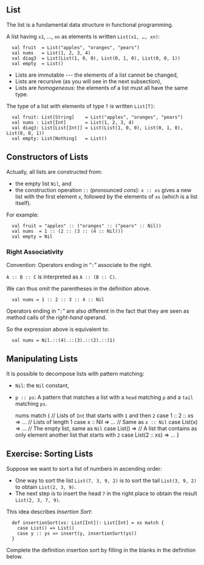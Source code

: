 
## List

The list is a fundamental data structure in functional programming.

A list having `x1`, …, `xn` as elements is written `List(x1, …, xn)`:

      val fruit  = List("apples", "oranges", "pears")
      val nums   = List(1, 2, 3, 4)
      val diag3  = List(List(1, 0, 0), List(0, 1, 0), List(0, 0, 1))
      val empty  = List()

 - Lists are immutable --- the elements of a list cannot be changed,
 - Lists are recursive (as you will see in the next subsection),
 - Lists are *homogeneous*: the elements of a list must all have the
   same type.

The type of a list with elements of type `T` is written `List[T]`:

      val fruit: List[String]    = List("apples", "oranges", "pears")
      val nums : List[Int]       = List(1, 2, 3, 4)
      val diag3: List[List[Int]] = List(List(1, 0, 0), List(0, 1, 0), List(0, 0, 1))
      val empty: List[Nothing]   = List()

## Constructors of Lists 

Actually, all lists are constructed from:

 - the empty list `Nil`, and
 - the construction operation `::` (pronounced *cons*): `x :: xs` gives a new list
   with the first element `x`, followed by the elements of `xs` (which is a list itself).

For example:

      val fruit = "apples" :: ("oranges" :: ("pears" :: Nil))
      val nums  = 1 :: (2 :: (3 :: (4 :: Nil)))
      val empty = Nil

### Right Associativity 

Convention: Operators ending in “`:`” associate to the right.

`A :: B :: C` is interpreted as `A :: (B :: C)`.

We can thus omit the parentheses in the definition above.

      val nums = 1 :: 2 :: 3 :: 4 :: Nil

Operators ending in “`:`” are also different in the fact that they are seen as method calls of
the *right-hand* operand.

So the expression above is equivalent to:

      val nums = Nil.::(4).::(3).::(2).::(1)

## Manipulating Lists 

It is possible to decompose lists with pattern matching:

 - `Nil`: the `Nil` constant,
 - `p :: ps`: A pattern that matches a list with a `head` matching `p` and a
   `tail` matching `ps`.

      nums match {
        // Lists of `Int` that starts with `1` and then `2`
        case 1 :: 2 :: xs => …
        // Lists of length 1
        case x :: Nil => …
        // Same as `x :: Nil`
        case List(x) => …
        // The empty list, same as `Nil`
        case List() =>
        // A list that contains as only element another list that starts with `2`
        case List(2 :: xs) => …
      }

## Exercise: Sorting Lists

Suppose we want to sort a list of numbers in ascending order:

 -  One way to sort the list `List(7, 3, 9, 2)` is to sort the
    tail `List(3, 9, 2)` to obtain `List(2, 3, 9)`.
 -  The next step is to insert the head `7` in the right place
    to obtain the result `List(2, 3, 7, 9)`.

This idea describes *Insertion Sort*:

      def insertionSort(xs: List[Int]): List[Int] = xs match {
        case List() => List()
        case y :: ys => insert(y, insertionSort(ys))
      }

Complete the definition insertion sort by filling in the blanks in the definition below.
